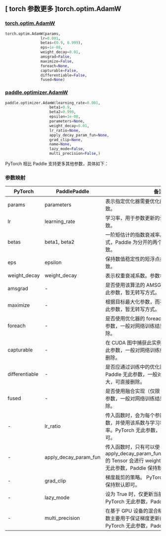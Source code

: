 ## [ torch 参数更多 ]torch.optim.AdamW

### [torch.optim.AdamW](https://pytorch.org/docs/stable/generated/torch.optim.AdamW.html)

```python
torch.optim.AdamW(params,
                lr=0.001,
                betas=(0.9, 0.999),
                eps=1e-08,
                weight_decay=0.01,
                amsgrad=False,
                maximize=False,
                foreach=None,
                capturable=False,
                differentiable=False,
                fused=None)
```

### [paddle.optimizer.AdamW](https://www.paddlepaddle.org.cn/documentation/docs/zh/develop/api/paddle/optimizer/AdamW_cn.html)

```python
paddle.optimizer.AdamW(learning_rate=0.001,
                    beta1=0.9,
                    beta2=0.999,
                    epsilon=1e-08,
                    parameters=None,
                    weight_decay=0.01,
                    lr_ratio=None,
                    apply_decay_param_fun=None,
                    grad_clip=None,
                    name=None,
                    lazy_mode=False,
                    multi_precision=False,)
```

PyTorch 相比 Paddle 支持更多其他参数，具体如下：

### 参数映射

| PyTorch                             | PaddlePaddle | 备注                                                                    |
| ----------------------------------- | ------------ | ----------------------------------------------------------------------- |
| params     | parameters           | 表示指定优化器需要优化的参数，仅参数名不一致。                      |
| lr     | learning_rate       | 学习率，用于参数更新的计算。仅参数名不一致。                          |
| betas     | beta1, beta2       | 一阶矩估计的指数衰减率。PyTorch 为元祖形式，Paddle 为分开的两个参数。默认值分别一致。                          |
| eps       | epsilon        | 保持数值稳定性的短浮点类型值。仅参数名不一致。                           |
| weight_decay           | weight_decay     | 表示权重衰减系数。参数名和默认值均一致。         |
| amsgrad   | -    | 是否使用该算法的 AMSGrad 变体。Paddle 无此参数，暂无转写方式。                       |
| maximize           | -     | 根据目标最大化参数，而不是最小化。Paddle 无此参数，暂无转写方式。         |
| foreach           | -     | 是否使用优化器的 foreach 实现。Paddle 无此参数，一般对网络训练结果影响不大，可直接删除。         |
| capturable           | -     | 在 CUDA 图中捕获此实例是否安全。Paddle 无此参数，一般对网络训练结果影响不大，可直接删除。         |
| differentiable      | -     | 是否应通过训练中的优化器步骤进行自动微分。Paddle 无此参数，一般对网络训练结果影响不大，可直接删除。    |
| fused      | -     | 是否使用融合实现（仅限 CUDA）。Paddle 无此参数，一般对网络训练结果影响不大，可直接删除。       |
| -          | lr_ratio            | 传入函数时，会为每个参数计算一个权重衰减系数，并使用该系数与学习率的乘积作为新的学习率。PyTorch 无此参数，Paddle 保持默认即可。       |
| -          | apply_decay_param_fun            | 传入函数时，只有可以使 apply_decay_param_fun(Tensor.name)==True 的 Tensor 会进行 weight decay 更新。PyTorch 无此参数，Paddle 保持默认即可。       |
| -          | grad_clip            | 梯度裁剪的策略。 PyTorch 无此参数，Paddle 保持默认即可。       |
| -          | lazy_mode            | 设为 True 时，仅更新当前具有梯度的元素。PyTorch 无此参数，Paddle 保持默认即可。       |
| -          | multi_precision      |  在基于 GPU 设备的混合精度训练场景中，该参数主要用于保证梯度更新的数值稳定性。PyTorch 无此参数，Paddle 保持默认即可。       |

